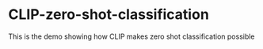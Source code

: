# CLIP-zero-shot-classification
This is the demo showing how CLIP makes zero shot classification possible
